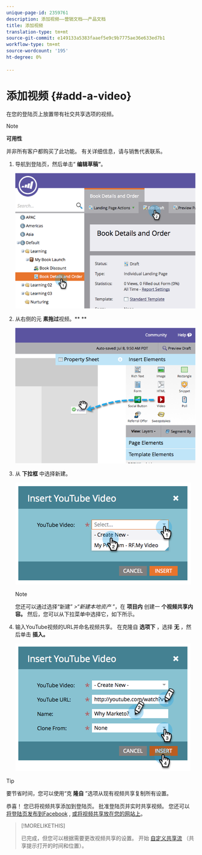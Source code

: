 ```yaml
---
unique-page-id: 2359761
description: 添加视频——营销文档——产品文档
title: 添加视频
translation-type: tm+mt
source-git-commit: e149133a5383faaef5e9c9b7775ae36e633ed7b1
workflow-type: tm+mt
source-wordcount: '195'
ht-degree: 0%

---
```



# 添加视频 {#add-a-video}

在您的登陆页上放置带有社交共享选项的视频。

>[!NOTE]
>
>**可用性**
>
>并非所有客户都购买了此功能。 有关详细信息，请与销售代表联系。

1. 导航到登陆页，然后单击“ **编辑草稿”**。

   ![](assets/image2014-9-23-16-3a49-3a49.png)

1. 从右侧的元 **素拖过**视频。** **

   ![](assets/image2014-9-23-16-3a51-3a0.png)

1. 从 **下拉框** 中选择新建。

   ![](assets/image2014-9-23-16-3a51-3a11.png)

   >[!NOTE]
   >
   >您还可以通过选择“新建” *>“新建本地资产* ”，在 **项目内** 创建一 **个视频共享内容。** 然后，您可以从下拉菜单中选择它，如下所示。

1. 输入YouTube视频的URL并命名视频共享。 在克隆自 **选项下** ，选择 **无** ，然后单击 **插入。**

   ![](assets/image2014-9-23-16-3a51-3a32.png)

>[!TIP]
>
>要节省时间，您可以使用“克 **隆自** ”选项从现有视频共享复制所有设置。

恭喜！ 您已将视频共享添加到登陆页。 批准登陆页并实时共享视频。 您还可以 [将登陆页发布到Facebook](../../../../product-docs/demand-generation/facebook/publish-landing-pages-to-facebook.md) , [或将视频共享放在您的网站上](../../../../product-docs/demand-generation/social/configuring-social-actions/customize-video-share-flow.md)。

>[!MORELIKETHIS]
>
>已完成，但您可以根据需要更改视频共享的设置。 开始 [自定义共享流](../../../../product-docs/demand-generation/social/configuring-social-actions/customize-video-share-flow.md) （共享提示打开的时间和位置）。

